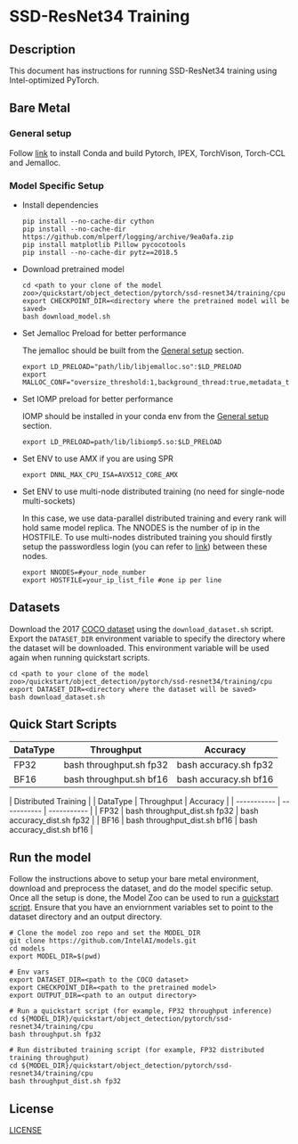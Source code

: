 # SSD-ResNet34 Training

## Description
This document has instructions for running SSD-ResNet34 training using Intel-optimized PyTorch.

## Bare Metal
### General setup

Follow [link](/docs/general/pytorch/BareMetalSetup.md) to install Conda and build Pytorch, IPEX, TorchVison, Torch-CCL and Jemalloc.

### Model Specific Setup
* Install dependencies
  ```
  pip install --no-cache-dir cython
  pip install --no-cache-dir https://github.com/mlperf/logging/archive/9ea0afa.zip
  pip install matplotlib Pillow pycocotools
  pip install --no-cache-dir pytz==2018.5
  ```

* Download pretrained model
  ```
  cd <path to your clone of the model zoo>/quickstart/object_detection/pytorch/ssd-resnet34/training/cpu
  export CHECKPOINT_DIR=<directory where the pretrained model will be saved>
  bash download_model.sh
  ```

* Set Jemalloc Preload for better performance

  The jemalloc should be built from the [General setup](#general-setup) section.
  ```
  export LD_PRELOAD="path/lib/libjemalloc.so":$LD_PRELOAD
  export MALLOC_CONF="oversize_threshold:1,background_thread:true,metadata_thp:auto,dirty_decay_ms:9000000000,muzzy_decay_ms:9000000000"
  ```

* Set IOMP preload for better performance

  IOMP should be installed in your conda env from the [General setup](#general-setup) section.
  ```
  export LD_PRELOAD=path/lib/libiomp5.so:$LD_PRELOAD
  ```

* Set ENV to use AMX if you are using SPR
  ```
  export DNNL_MAX_CPU_ISA=AVX512_CORE_AMX
  ```

* Set ENV to use multi-node distributed training (no need for single-node multi-sockets)

  In this case, we use data-parallel distributed training and every rank will hold same model replica. The NNODES is the number of ip in the HOSTFILE. To use multi-nodes distributed training you should firstly setup the passwordless login (you can refer to [link](https://linuxize.com/post/how-to-setup-passwordless-ssh-login/)) between these nodes.
  ```
  export NNODES=#your_node_number
  export HOSTFILE=your_ip_list_file #one ip per line
  ```

## Datasets

Download the 2017 [COCO dataset](https://cocodataset.org) using the `download_dataset.sh` script.
Export the `DATASET_DIR` environment variable to specify the directory where the dataset
will be downloaded. This environment variable will be used again when running quickstart scripts.
```
cd <path to your clone of the model zoo>/quickstart/object_detection/pytorch/ssd-resnet34/training/cpu
export DATASET_DIR=<directory where the dataset will be saved>
bash download_dataset.sh
```

## Quick Start Scripts

|  DataType   | Throughput  |   Accuracy  |
| ----------- | ----------- | ----------- |
| FP32        | bash throughput.sh fp32 | bash accuracy.sh fp32 |
| BF16        | bash throughput.sh bf16 | bash accuracy.sh bf16 |

|           Distributed Training          |
|  DataType   | Throughput  |   Accuracy  |
| ----------- | ----------- | ----------- |
| FP32        | bash throughput_dist.sh fp32 | bash accuracy_dist.sh fp32 |
| BF16        | bash throughput_dist.sh bf16 | bash accuracy_dist.sh bf16 |

## Run the model

Follow the instructions above to setup your bare metal environment, download and
preprocess the dataset, and do the model specific setup. Once all the setup is done,
the Model Zoo can be used to run a [quickstart script](#quick-start-scripts).
Ensure that you have an enviornment variables set to point to the dataset directory
and an output directory.

```
# Clone the model zoo repo and set the MODEL_DIR
git clone https://github.com/IntelAI/models.git
cd models
export MODEL_DIR=$(pwd)

# Env vars
export DATASET_DIR=<path to the COCO dataset>
export CHECKPOINT_DIR=<path to the pretrained model>
export OUTPUT_DIR=<path to an output directory>

# Run a quickstart script (for example, FP32 throughput inference)
cd ${MODEL_DIR}/quickstart/object_detection/pytorch/ssd-resnet34/training/cpu
bash throughput.sh fp32

# Run distributed training script (for example, FP32 distributed training throughput)
cd ${MODEL_DIR}/quickstart/object_detection/pytorch/ssd-resnet34/training/cpu
bash throughput_dist.sh fp32
```

<!--- 80. License -->
## License

[LICENSE](/LICENSE)

